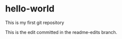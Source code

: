 hello-world
===========

This is my first git repository

This is the edit committed in the readme-edits branch.
